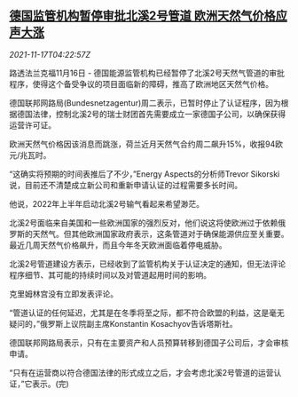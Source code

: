 <!--1637123462000-->
[德国监管机构暂停审批北溪2号管道 欧洲天然气价格应声大涨](https://cn.reuters.com/article/germany-regulator-nord-stream-1117-idCNKBS2I20AW)
------

<div><i>2021-11-17T04:22:57Z</i></div><p>路透法兰克福11月16日 - 德国能源监管机构已经暂停了北溪2号天然气管道的审批程序，使得这个备受争议的项目面临新的障碍，推高了欧洲地区天然气价格。</p><p>德国联邦网路局(Bundesnetzagentur)周二表示，已暂时停止了认证程序，因为根据德国法律，控制北溪2号的瑞士财团首先需要成立一家德国子公司，以确保获得运营许可证。</p><p>欧洲天然气价格因该消息而跳涨，荷兰近月天然气合约周二飙升15%，收报94欧元/兆瓦时。</p><p>“这确实将预期的时间表推后了不少，”Energy Aspects的分析师Trevor Sikorski说，目前还不清楚成立新公司和重新申请认证的过程需要多长时间。</p><p>他说，2022年上半年启动北溪2号输气看起来希望渺茫。</p><p>北溪2号面临来自美国和一些欧洲国家的强烈反对，他们说这将使欧洲过于依赖俄罗斯的天然气。但其他欧洲国家政府表示，这条管道对于确保能源供应至关重要。最近几周天然气价格飙升，而且今年冬天欧洲面临着停电威胁。</p><p>北溪2号管道建设方表示，已经收到了监管机构关于认证决定的通知，但无法评论程序细节、其可能的持续时间以及对管道起用时间的影响。</p><p>克里姆林宫没有立即发表评论。</p><p>“管道认证的任何延迟，尤其是在冬季将至之际，都不符合欧盟的利益，这是毫无疑问的，”俄罗斯上议院副主席Konstantin Kosachyov告诉塔斯社。</p><p>德国联邦网路局表示，只有在主要资产和人员预算转移到德国子公司后，才会审核申请。</p><p>“只有在运营商以符合德国法律的形式成立之后，才会考虑北溪2号管道的运营认证，”它表示。(完)</p>

